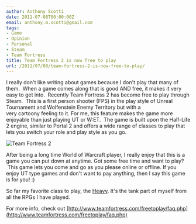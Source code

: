 ```yaml
---
author: Anthony Scotti
date: 2011-07-08T00:00:00Z
email: anthony.m.scotti@gmail.com
tags:
- Game
- Opinion
- Personal
- Steam
- Team Fortress
title: Team Fortress 2 is now free to play
url: /2011/07/08/team-fortress-2-is-now-free-to-play/
---
```


I really don't like writing about games because I don't play that many of them.  When a game comes along that is good AND free, it makes it very easy to get into.  Recently Team Fortress 2 has become free to play through Steam.  This is a first person shooter (FPS) in the play style of Unreal Tournament and Wolfenstein Enemy Territory but with a very cartoony feeling to it. For me, this feature makes the game more enjoyable than just playing UT or W:ET.  The game is built upon the Half-Life 2 engine, similar to Portal 2 and offers a wide range of classes to play that lets you switch your role and play style as you go.

![Team Fortress 2](https://wiki.teamfortress.com/w/images/4/48/2fort_hdr_03.jpg)

After being a long time World of Warcraft player, I really enjoy that this is a game you can put down at anytime. Got some free time and want to play?  This game lets you come and go as you please online or offline. If you enjoy UT type games and don't want to pay anything, then I say this game is for you! :)

So far my favorite class to play, the [Heavy](http://wiki.teamfortress.com/wiki/Heavy). It's the tank part of myself from all the RPGs I have played.

For more info, check out [http://www.teamfortress.com/freetoplay/faq.php](http://www.teamfortress.com/freetoplay/faq.php)
